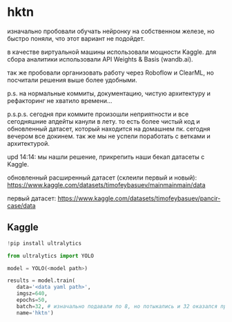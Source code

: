 # hktn

изначально пробовали обучать нейронку на собственном железе, но быстро поняли, что этот вариант не подойдет.

в качестве виртуальной машины использовали мощности Kaggle. для сбора аналитики использовали API Weights & Basis (wandb.ai).

так же пробовали организовать работу через Roboflow и ClearML, но посчитали решения выше более удобными.

p.s. на нормальные коммиты, документацию, чистую архитектуру и рефакторинг не хватило времени...

p.s.p.s. сегодня при коммите произошли неприятности и все сегодняшние апдейты канули в лету. то есть более чистый код и обновленный датасет, который находится на домашнем пк. сегодня вечером все докинем. так же мы не успели поработать с ветками и архитектурой.

upd 14:14: мы нашли решение, прикрепить наши бекап датасеты с Kaggle.

обновленный расширенный датасет (склеили первый и новый): https://www.kaggle.com/datasets/timofeybasuev/mainmainmain/data

первый датасет: https://www.kaggle.com/datasets/timofeybasuev/pancir-case/data


## Kaggle

```python
!pip install ultralytics
```

```python
from ultralytics import YOLO

model = YOLO(<model path>)

results = model.train(
   data='<data yaml path>',
   imgsz=640,
   epochs=50,
   batch=32, # изначально подавали по 8, но потыкались и 32 оказался продуктивнее всех
   name='hktn')
```
